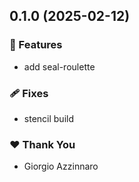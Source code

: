 ## 0.1.0 (2025-02-12)

### 🚀 Features

- add seal-roulette

### 🩹 Fixes

- stencil build

### ❤️ Thank You

- Giorgio Azzinnaro